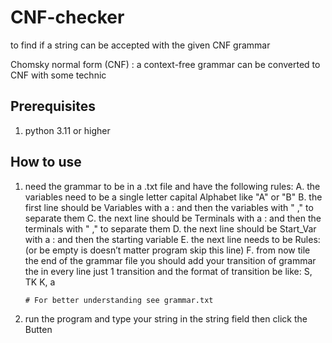 # CNF-checker
 to find if a string can be accepted with the given CNF grammar

Chomsky normal form (CNF) :
            a context-free grammar can be converted to CNF with some technic


## Prerequisites
 1. python 3.11 or higher


## How to use
 1. need the grammar to be in a .txt file and have the following rules:
        A. the variables need to be a single letter capital Alphabet like "A" or "B"
        B. the first line should be Variables with a : and then the variables with " ," to separate them
        C. the next line should be Terminals with a : and then the terminals with " ," to separate them
        D. the next line should be Start_Var with a : and then the starting variable
        E. the next line needs to be Rules: (or be empty is doesn’t matter program skip this line)
        F. from now tile the end of the grammar file you should add your transition of grammar the in every line just 1 transition and the format of transition be like:
            S, TK
            K, a
        
        # For better understanding see grammar.txt

 2. run the program and type your string in the string field then click the Butten
